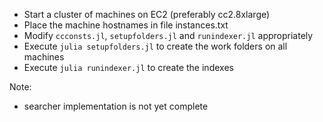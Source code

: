 - Start a cluster of machines on EC2 (preferably cc2.8xlarge)
- Place the machine hostnames in file instances.txt
- Modify `ccconsts.jl`, `setupfolders.jl` and `runindexer.jl` appropriately
- Execute `julia setupfolders.jl` to create the work folders on all machines
- Execute `julia runindexer.jl` to create the indexes

Note: 
- searcher implementation is not yet complete

